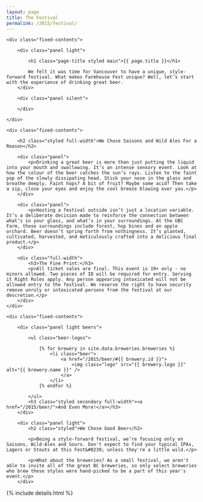 ```yaml
---
layout: page
title: The Festival
permalink: /2015/festival/
---
```



<div class="panel-container two-up festival-intro-2up">

	<div class="fixed-contents">

		<div class="panel light">

		    <h1 class="page-title styled main">{{ page.title }}</h1>

			We felt it was time for Vancouver to have a unique, style-forward festival. What makes Farmhouse Fest unique? Well, let’s start with the experience of drinking great beer.
		</div>

		<div class="panel silent">

		</div>

	</div>
</div>


<div class="panel-container two-up festival-description-2up">

	<div class="fixed-contents">

		<h2 class="styled full-width">We Chose Saisons and Wild Ales For a Reason</h2>

		<div class="panel">
			<p>Drinking a great beer is more than just putting the liquid into your mouth and swallowing. It’s an intense sensory event. Look at how the colour of the beer catches the sun’s rays. Listen to the faint pop of the slowly dissipating head. Stick your nose in the glass and breathe deeply. Faint hops? A bit of fruit? Maybe some acid? Then take a sip, close your eyes and enjoy the cool breeze blowing over you.</p>
		</div>

		<div class="panel">
			<p>Hosting a festival outside isn’t just a location variable. It’s a deliberate decision made to reinforce the connection between what’s in your glass, and what’s in your surroundings. At the UBC Farm, those surroundings include forest, hop bines and an apple orchard. Beer doesn’t spring forth from nothingness. It’s planted, cultivated, harvested, and meticulously crafted into a delicious final product.</p>
		</div>

		<div class="full-width">
			<h3>The Fine Print:</h3>
			<p>All ticket sales are final. This event is 19+ only - no minors allowed. Two pieces of ID will be required for entry. Serving it Right Rules apply. Any person appearing intoxicated will not be allowed entry to the festival. We reserve the right to have security remove unruly or intoxicated persons from the festival at our descretion.</p>
		</div>
	</div>

</div>


<div class="panel-container two-up festival-beer-2up">

	<div class="fixed-contents">

		<div class="panel light beers">

			<ul class="beer-logos">

				{% for brewery in site.data.breweries.breweries %}
					<li class="beer">
						<a href="/2015/beer/#{{ brewery.id }}">
							<img class="logo" src="{{ brewery.logo }}" alt="{{ brewery.name }}" />
						</a>
					</li>
				{% endfor %}

			</ul>
			<h3 class="styled secondary full-width"><a href="/2015/beer/">And Even More!</a></h3>
		</div>

		<div class="panel light">
			<h2 class="styled">We Chose Good Beer</h2>

			<p>Being a style-forward festival, we’re focusing only on Saisons, Wild-Ales and Sours. Don't expect to find your typical IPAs, Lagers or Stouts at this Fest&#8230; unless they're a little wild.</p>

			<p>What about the breweries? As a small festival, we aren't able to invite all of the great BC breweries, so only select breweries who brew these styles were hand-picked to be a part of this year's event.</p>
		</div>



</div>

{% include details.html %}
